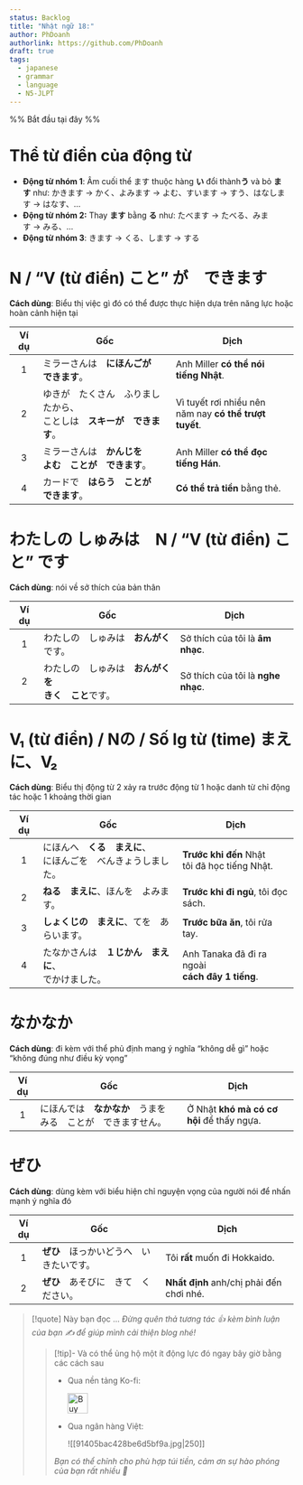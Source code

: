 ```yaml
---
status: Backlog
title: "Nhật ngữ 18:"
author: PhDoanh
authorlink: https://github.com/PhDoanh
draft: true
tags:
  - japanese
  - grammar
  - language
  - N5-JLPT
---
```

%% Bắt đầu tại đây %%
# Thể từ điển của động từ
- **Động từ nhóm 1**: Âm cuối thể ます thuộc hàng **い** đổi thành**う** và bỏ **ます** như: かきます → かく、よみます → よむ、すいます → すう、はなします → はなす、…
- **Động từ nhóm 2:** Thay **ます** bằng **る** như: たべます → たべる、みます → みる、…
- **Động từ nhóm 3**: きます → くる、します → する

# N / “V (từ điển) こと” が　できます
**Cách dùng**: Biểu thị việc gì đó có thể được thực hiện dựa trên năng lực hoặc hoàn cảnh hiện tại

| Ví dụ | Gốc                                                                        | Dịch                                                        |
|:-----:| -------------------------------------------------------------------------- | ----------------------------------------------------------- |
|   1   | ミラーさんは　**にほんごが　できます**。                                   | Anh Miller **có thể nói tiếng Nhật**.                       |
|   2   | ゆきが　たくさん　ふりましたから、  <br>ことしは　**スキーが　できます**。 | Vì tuyết rơi nhiều nên  <br>năm nay **có thể trượt tuyết**. |
|   3   | ミラーさんは　**かんじを　  <br>よむ　ことが　できます**。                 | Anh Miller **có thể đọc tiếng Hán**.                        |
|   4   | カードで　**はらう　ことが　できます**。                                   | **Có thể trả tiền** bằng thẻ.                               |

# わたしの しゅみは　N / “V (từ điển) こと” です
**Cách dùng**: nói về sở thích của bản thân

| Ví dụ | Gốc                                                        | Dịch                               |
|:-----:| ---------------------------------------------------------- | ---------------------------------- |
|   1   | わたしの　しゅみは　**おんがく**です。                     | Sở thích của tôi là **âm nhạc**.   |
|   2   | わたしの　しゅみは　**おんがくを　  <br>きく　こと**です。 | Sở thích của tôi là **nghe nhạc**. |

# V₁ (từ điển) / Nの / Số lg từ (time) まえに、V₂
**Cách dùng**: Biểu thị động từ 2 xảy ra trước động từ 1 hoặc danh từ chỉ động tác hoặc 1 khoảng thời gian

| Ví dụ | Gốc                                                                | Dịch                                                 |
|:-----:| ------------------------------------------------------------------ | ---------------------------------------------------- |
|   1   | にほんへ　**くる　まえに**、  <br>にほんごを　べんきょうしました。 | **Trước khi đến** Nhật  <br>tôi đã học tiếng Nhật.   |
|   2   | **ねる　まえに**、ほんを　よみます。                               | **Trước khi đi ngủ**, tôi đọc sách.                  |
|   3   | **しょくじの　まえに**、てを　あらいます。                         | **Trước bữa ăn**, tôi rửa tay.                       |
|   4   | たなかさんは　**１じかん　まえに**、  <br>でかけました。           | Anh Tanaka đã đi ra ngoài  <br>**cách đây 1 tiếng**. |

# なかなか
**Cách dùng**: đi kèm với thể phủ định mang ý nghĩa “không dễ gì” hoặc “không đúng như điều kỳ vọng”

| Ví dụ | Gốc                                                            | Dịch                                      |
|:-----:| -------------------------------------------------------------- | ----------------------------------------- |
|   1   | にほんでは　**なかなか**　うまを　みる　ことが　できますせん。 | Ở Nhật **khó mà có cơ hội** để thấy ngựa. |

# ぜひ
**Cách dùng**: dùng kèm với biểu hiện chỉ nguyện vọng của người nói để nhấn mạnh ý nghĩa đó

| Ví dụ | Gốc                    | Dịch                                     |
| :---: | ---------------------- | ---------------------------------------- |
|   1   | **ぜひ**　ほっかいどうへ　いきたいです。 | Tôi **rất** muốn đi Hokkaido.            |
|   2   | **ぜひ**　あそびに　きて　ください。   | **Nhất định** anh/chị phải đến chơi nhé. |

> [!quote] Này bạn đọc ...
> *Đừng quên thả tương tác 👍 kèm bình luận của bạn ✍️ để giúp mình cải thiện blog nhé!* 
> > [!tip]- Và có thể ủng hộ một ít động lực đó ngay bây giờ bằng các cách sau
> > - Qua nền tảng Ko-fi:
> > 
> >   <a href='https://ko-fi.com/M4M111S8CI' target='_blank'><img height='36' style='border:0px;height:36px;' src='https://storage.ko-fi.com/cdn/kofi3.png?v=3' border='0' alt='Buy Me a Coffee at ko-fi.com' /></a>
> > - Qua ngân hàng Việt:
> >   
> >   ![[91405bac428be6d5bf9a.jpg|250]]
> > 
> > *Bạn có thể chỉnh cho phù hợp túi tiền, cảm ơn sự hào phóng của bạn rất nhiều 🥰*